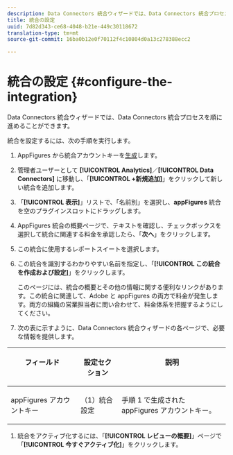 ```yaml
---
description: Data Connectors 統合ウィザードでは、Data Connectors 統合プロセスを順に進めることができます。
title: 統合の設定
uuid: 7d82d343-ce68-4048-b21e-449c30118672
translation-type: tm+mt
source-git-commit: 16ba0b12e0f70112f4c10804d0a13c278388ecc2

---
```



# 統合の設定 {#configure-the-integration}

Data Connectors 統合ウィザードでは、Data Connectors 統合プロセスを順に進めることができます。

統合を設定するには、次の手順を実行します。

1. AppFigures から統合アカウントキーを[生成](https://appfigures.com/support/faq/523/connecting-to-adobes-marketing-cloud)します。
1. 管理者ユーザーとして **[!UICONTROL Analytics]**／**[!UICONTROL Data Connectors]** に移動し、「**[!UICONTROL +新規追加]**」をクリックして新しい統合を追加します。
1. 「**[!UICONTROL 表示]**」リストで、「名前別」を選択し、**appFigures** 統合を空のプラグインスロットにドラッグします。
1. AppFigures 統合の概要ページで、テキストを確認し、チェックボックスを選択して統合に関連する料金を承認したら、「**次へ**」をクリックします。
1. この統合に使用するレポートスイートを選択します。
1. この統合を識別するわかりやすい名前を指定し、「**[!UICONTROL この統合を作成および設定]**」をクリックします。

   このページには、統合の概要とその他の情報に関する便利なリンクがあります。この統合に関連して、Adobe と appFigures の両方で料金が発生します。両方の組織の営業担当者に問い合わせて、料金体系を把握するようにしてください。
1. 次の表に示すように、Data Connectors 統合ウィザードの各ページで、必要な情報を提供します。

<table id="table_74EC1EEBE7A548AB878AA40187EBCD30"> 
 <thead> 
  <tr valign="top"> 
   <th colname="col2" class="entry"> <p> <b>フィールド</b> </p> </th> 
   <th colname="col03" class="entry"> <p> <b>設定セクション</b> </p> </th> 
   <th colname="col3" class="entry"> <p> <b>説明</b> </p> </th> 
  </tr> 
 </thead>
 <tbody> 
  <tr valign="top"> 
   <td colname="col2"> <p>appFigures アカウントキー </p> </td> 
   <td colname="col03"> <p>（1）統合設定 </p> </td> 
   <td colname="col3"> <p>手順 1 で生成された appFigures アカウントキー。 </p> </td> 
  </tr> 
 </tbody> 
</table>

1. 統合をアクティブ化するには、「**[!UICONTROL レビューの概要]**」ページで「**[!UICONTROL 今すぐアクティブ化]**」をクリックします。

